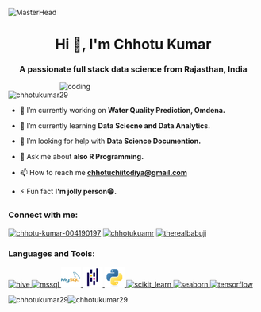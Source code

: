![MasterHead](https://github.com/Chhotukumar29/Chhotukumar29/blob/main/Chhotu%20Kumar.png)
<h1 align="center">Hi 👋, I'm Chhotu Kumar</h1>
<h3 align="center">A passionate full stack data science from Rajasthan, India</h3>


<img align="right" alt="coding" width="400" src="https://media.tenor.com/qJ5evVs-_uUAAAAC/coding.gif">

<p align="left"> <img src="https://komarev.com/ghpvc/?username=chhotukumar29&label=Profile%20views&color=0e75b6&style=flat" alt="chhotukumar29" /> </p>

- 🔭 I’m currently working on **Water Quality Prediction, Omdena.**

- 🌱 I’m currently learning **Data Sciecne and Data Analytics.**

- 🤝 I’m looking for help with **Data Science Documention.**

- 💬 Ask me about **also R Programming.**

- 📫 How to reach me **chhotuchiitodiya@gmail.com**

- ⚡ Fun fact **I'm jolly person😁.**

<h3 align="left">Connect with me:</h3>
<p align="left">
<a href="https://linkedin.com/in/chhotu-kumar-004190197" target="blank"><img align="center" src="https://raw.githubusercontent.com/rahuldkjain/github-profile-readme-generator/master/src/images/icons/Social/linked-in-alt.svg" alt="chhotu-kumar-004190197" height="30" width="40" /></a>
<a href="https://kaggle.com/chhotukuamr" target="blank"><img align="center" src="https://raw.githubusercontent.com/rahuldkjain/github-profile-readme-generator/master/src/images/icons/Social/kaggle.svg" alt="chhotukuamr" height="30" width="40" /></a>
<a href="https://instagram.com/therealbabuji" target="blank"><img align="center" src="https://raw.githubusercontent.com/rahuldkjain/github-profile-readme-generator/master/src/images/icons/Social/instagram.svg" alt="therealbabuji" height="30" width="40" /></a>
</p>

<h3 align="left">Languages and Tools:</h3>
<p align="left"> <a href="https://hive.apache.org/" target="_blank" rel="noreferrer"> <img src="https://www.vectorlogo.zone/logos/apache_hive/apache_hive-icon.svg" alt="hive" width="40" height="40"/> </a> <a href="https://www.microsoft.com/en-us/sql-server" target="_blank" rel="noreferrer"> <img src="https://www.svgrepo.com/show/303229/microsoft-sql-server-logo.svg" alt="mssql" width="40" height="40"/> </a> <a href="https://www.mysql.com/" target="_blank" rel="noreferrer"> <img src="https://raw.githubusercontent.com/devicons/devicon/master/icons/mysql/mysql-original-wordmark.svg" alt="mysql" width="40" height="40"/> </a> <a href="https://pandas.pydata.org/" target="_blank" rel="noreferrer"> <img src="https://raw.githubusercontent.com/devicons/devicon/2ae2a900d2f041da66e950e4d48052658d850630/icons/pandas/pandas-original.svg" alt="pandas" width="40" height="40"/> </a> <a href="https://www.python.org" target="_blank" rel="noreferrer"> <img src="https://raw.githubusercontent.com/devicons/devicon/master/icons/python/python-original.svg" alt="python" width="40" height="40"/> </a> <a href="https://scikit-learn.org/" target="_blank" rel="noreferrer"> <img src="https://upload.wikimedia.org/wikipedia/commons/0/05/Scikit_learn_logo_small.svg" alt="scikit_learn" width="40" height="40"/> </a> <a href="https://seaborn.pydata.org/" target="_blank" rel="noreferrer"> <img src="https://seaborn.pydata.org/_images/logo-mark-lightbg.svg" alt="seaborn" width="40" height="40"/> </a> <a href="https://www.tensorflow.org" target="_blank" rel="noreferrer"> <img src="https://www.vectorlogo.zone/logos/tensorflow/tensorflow-icon.svg" alt="tensorflow" width="40" height="40"/> </a> </p>

<p><img align="left" src="https://github-readme-stats.vercel.app/api/top-langs?username=chhotukumar29&show_icons=true&locale=en&layout=compact" alt="chhotukumar29" /></p>

<p>&nbsp;<img align="left" src="https://github-readme-stats.vercel.app/api?username=chhotukumar29&show_icons=true&locale=en" alt="chhotukumar29" /></p>
